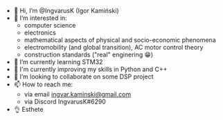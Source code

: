 - 👋 Hi, I’m @IngvarusK (Igor Kamiński)
- 👀 I’m interested in:
  - computer science
  - electronics
  - mathematical aspects of physical and socio-economic phenomena
  - electromobility (and global transition), AC motor control theory
  - construction standards ("real" enginering :grin:)
- 🌱 I’m currently learning STM32
- :muscle: I'm currently improving my skills in Python and C++
- 💞️ I’m looking to collaborate on some DSP project
- 📫 How to reach me:
  - via email ingvar.kaminski@gmail.com
  - via Discord IngvarusK#6290
- :ok_hand: Esthete

<!---
IngvarusK/IngvarusK is a ✨ special ✨ repository because its `README.md` (this file) appears on your GitHub profile.
You can click the Preview link to take a look at your changes.
--->
